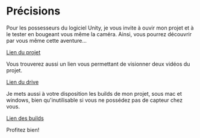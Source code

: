 # Précisions


Pour les possesseurs du logiciel Unity, je vous invite à ouvir mon projet et à le tester en bougeant vous même la caméra. Ainsi, vous pourrez découvrir par vous même cette aventure...


[Lien du projet](https://drive.google.com/drive/u/0/folders/1o0osLFVd38y0eeGiHy0enrOlEwCMVKIW)




Vous trouverez aussi un lien vous permettant de visionner deux vidéos du projet.


[Lien du drive](https://drive.google.com/drive/u/0/folders/1WfmVm9jBlVlvWVBaINOttLzNrrx4zov_)



Je mets aussi à votre disposition les builds de mon projet, sous mac et windows, bien qu'inutilisable si vous ne possédez pas de capteur chez vous. 


[Lien des builds](https://drive.google.com/drive/u/0/folders/1-tj3_m0pASVCEngcoh4ckAJ9cwsrdaSv)



Profitez bien!

